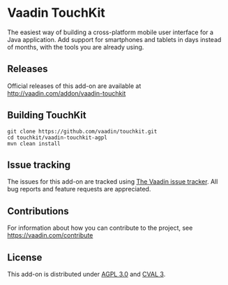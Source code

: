 # Vaadin TouchKit

The easiest way of building a cross-platform mobile user interface for a Java application. Add support for smartphones and tablets in days instead of months, with the tools you are already using.

## Releases

Official releases of this add-on are available at http://vaadin.com/addon/vaadin-touchkit

## Building TouchKit

    git clone https://github.com/vaadin/touchkit.git
    cd touchkit/vaadin-touchkit-agpl
    mvn clean install

## Issue tracking

The issues for this add-on are tracked using [The Vaadin issue tracker](http://dev.vaadin.com/query?status=%21closed&component=TouchKit+add-on). All bug reports and feature requests are appreciated. 

## Contributions

For information about how you can contribute to the project, see https://vaadin.com/contribute

## License

This add-on is distributed under [AGPL 3.0](http://www.gnu.org/licenses/agpl-3.0.html) and [CVAL 3](https://vaadin.com/license/cval-3).

